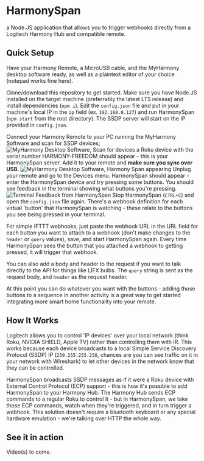 # HarmonySpan
a Node.JS application that allows you to trigger webhooks directly from a Logitech Harmony Hub and compatible remote.
## Quick Setup
Have your Harmony Remote, a MicroUSB cable, and the MyHarmony desktop software ready, as well as a plaintext editor of your choice (notepad works fine here).

Clone/download this repository to get started. Make sure you have Node.JS installed on the target machine (preferrably the latest LTS release) and install dependencies (``npm i``). Edit the ``config.json`` file and put in your machine's local IP  in the ``ip`` field (ex. ``192.168.0.127``) and run HarmonySpan (``npm start`` from the root directory). The SSDP server will start on the IP provided in ``config.json``.

Connect your Harmony Remote to your PC running the MyHarmony Software and scan for SSDP devices;
![MyHarmony Desktop Software, Scan for devices](https://i.imgur.com/GCnIPTr.png)
a Roku device with the serial number HARMONY-FREEDOM should appear - this is your HarmonySpan server. Add it to your remote and **make sure you sync over USB.**
![MyHarmony Desktop Software, Harmony Span appearing](https://i.imgur.com/xSCdwNI.png)
Unplug your remote and go to the Devices menu. HarmonySpan should appear - enter the HarmonySpan device and try pressing some buttons. You should see feedback in the terminal showing what buttons you're pressing.
![Terminal Feedback from HarmonySpan](https://i.imgur.com/zPqd60M.png)
Stop HarmonySpan (``CTRL+C``) and open the ``config.json`` file again. There's a webhook definition for each virtual 'button' that HarmonySpan is watching - these relate to the buttons you see being pressed in your terminal.

For simple IFTTT webhooks, just paste the webhook URL in the URL field for each button you want to attach to a webhook (don't make changes to the ``header`` or ``query`` values), save, and start HarmonySpan again. Every time HarmonySpan sees the button that you attached a webhook to getting pressed, it will trigger that webhook.

You can also add a body and header to the request if you want to talk directly to the API for things like LIFX bulbs. The ``query`` string is sent as the request body, and ``header`` as the request header.

At this point you can do whatever you want with the buttons - adding those buttons to a sequence in another activity is a great way to get started integrating more smart home functionality into your remote.

## How It Works
Logitech allows you to control 'IP devices' over your local network (think Roku, NVIDIA SHIELD, Apple TV) rather than controlling them with IR. This works because each device broadcasts to a local Simple Service Discovery Protocol (SSDP) IP (``239.255.255.250``, chances are you can see traffic on it in your network with Wireshark) to let other devices in the network know that they can be controlled.

HarmonySpan broadcasts SSDP messages as if it were a Roku device with External Control Protocol (ECP) support - this is how it's possible to add HarmonySpan to your Harmony Hub. The Harmony Hub sends ECP commands to a regular Roku to control it - but in HarmonySpan, we take those ECP commands, watch when they're triggered, and in turn trigger a webhook. This solution doesn't require a bluetooth keyboard or any special hardware emulation - we're talking over HTTP the whole way.

## See it in action
Video(s) to come.